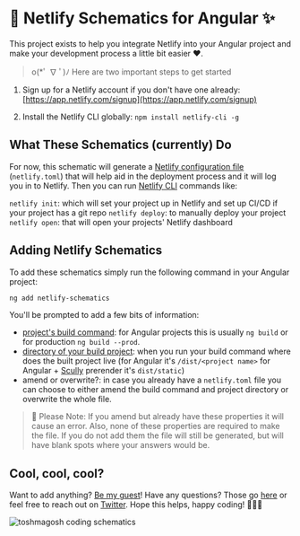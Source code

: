 # 💙 Netlify Schematics for Angular ✨

This project exists to help you integrate Netlify into your Angular project and make your development process a little bit easier ♥.

> o(\*ﾟ ∇ ﾟ)ﾉ Here are two important steps to get started

1. Sign up for a Netlify account if you don't have one already: [https://app.netlify.com/signup](https://app.netlify.com/signup)

2. Install the Netlify CLI globally:
   `npm install netlify-cli -g`

## What These Schematics (currently) Do

For now, this schematic will generate a [Netlify configuration file](https://docs.netlify.com/configure-builds/file-based-configuration/?utm_source=project-repo&utm_medium=netlify-schematics_tzm&utm_campaign=devex) (`netlify.toml`) that will help aid in the deployment process and it will log you in to Netlify. Then you can run [Netlify CLI](https://docs.netlify.com/cli/get-started/?utm_source=project-repo&utm_medium=netlify-schematics_tzm&utm_campaign=devex) commands like:

`netlify init`: which will set your project up in Netlify and set up CI/CD if your project has a git repo
`netlify deploy`: to manually deploy your project
`netlify open`: that will open your projects' Netlify dashboard

## Adding Netlify Schematics

To add these schematics simply run the following command in your Angular project:

```bash
ng add netlify-schematics
```

You'll be prompted to add a few bits of information:

- [project's build command](https://docs.netlify.com/configure-builds/get-started/#definitions?utm_source=project-repo&utm_medium=netlify-schematics_tzm&utm_campaign=devex): for Angular projects this is usually `ng build` or for production `ng build --prod`.
- [directory of your build project](https://docs.netlify.com/configure-builds/get-started/#definitions?utm_source=project-repo&utm_medium=netlify-schematics_tzm&utm_campaign=devex): when you run your build command where does the built project live (for Angular it's `/dist/<project name>` for Angular + [Scully](https://github.com/scullyio/scully/blob/master/README.md) prerender it's `dist/static`)
- amend or overwrite?: in case you already have a `netlify.toml` file you can choose to either amend the build command and project directory or overwrite the whole file.

> 🚨 Please Note: If you amend but already have these properties it will cause an error. Also, none of these properties are required to make the file. If you do not add them the file will still be generated, but will have blank spots where your answers would be.

## Cool, cool, cool?

Want to add anything? [Be my guest](https://github.com/tzmanics/netlify-schematics/blob/master/CONTRIBUTING.md)! Have any questions? Those go [here](https://github.com/tzmanics/netlify-schematics/issues) or feel free to reach out on [Twitter](http://twitter.com/tzmanics). Hope this helps, happy coding! 👩🏻‍💻

![toshmagosh coding schematics](https://github.com/tzmanics/deploy-for-dogs/blob/master/images/toshi-01.gif?raw=true)
